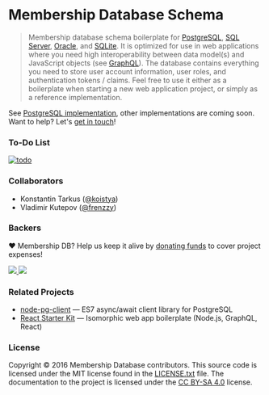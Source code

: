 # Membership Database Schema

> Membership database schema boilerplate for
> [PostgreSQL](https://aws.amazon.com/rds/postgresql/),
> [SQL Server](https://azure.microsoft.com/services/sql-database/),
> [Oracle](https://aws.amazon.com/rds/oracle/), and [SQLite](http://sqlite.org/).
> It is optimized for use in web applications where you need high
> interoperability between data model(s) and JavaScript objects (see
> [GraphQL](http://graphql.org/)). The database contains everything you need to
> store user account information, user roles, and authentication tokens /
> claims. Feel free to use it either as a boilerplate when starting a new web
> application project, or simply as a reference implementation.

See [PostgreSQL implementation](https://github.com/membership/membership.db/tree/master/postgres),
other implementations are coming soon. Want to help? Let's [get in touch](mailto:hello@tarkus.me)!

### To-Do List

[![todo](https://dl.dropboxusercontent.com/u/16006521/membership/todo.png)](https://waffle.io/membership/membership.db)

### Collaborators

  * Konstantin Tarkus ([@koistya](https://twitter.com/koistya))
  * Vladimir Kutepov ([@frenzzy](https://github.com/frenzzy))

### Backers

♥ Membership DB? Help us keep it alive by [donating funds](https://www.patreon.com/tarkus) to cover project expenses!

<a href="https://github.com/koistya" target="_blank">
  <img src="https://github.com/koistya.png?size=64">
</a>
<a href="https://www.patreon.com/bePatron?patAmt=25&amp;u=2475816" target="_blank">
  <img src="https://opencollective.com/static/images/become_backer.svg">
</a>

### Related Projects

  * [node-pg-client](https://github.com/kriasoft/node-pg-client) — ES7 async/await client library for PostgreSQL
  * [React Starter Kit](https://github.com/kriasoft/react-starter-kit) — Isomorphic web app boilerplate (Node.js, GraphQL, React)

### License

Copyright © 2016 Membership Database contributors. This source code is licensed
under the MIT license found in the [LICENSE.txt](https://github.com/membership/membership.db/blob/master/LICENSE.txt)
file. The documentation to the project is licensed under the
[CC BY-SA 4.0](http://creativecommons.org/licenses/by-sa/4.0/) license.
